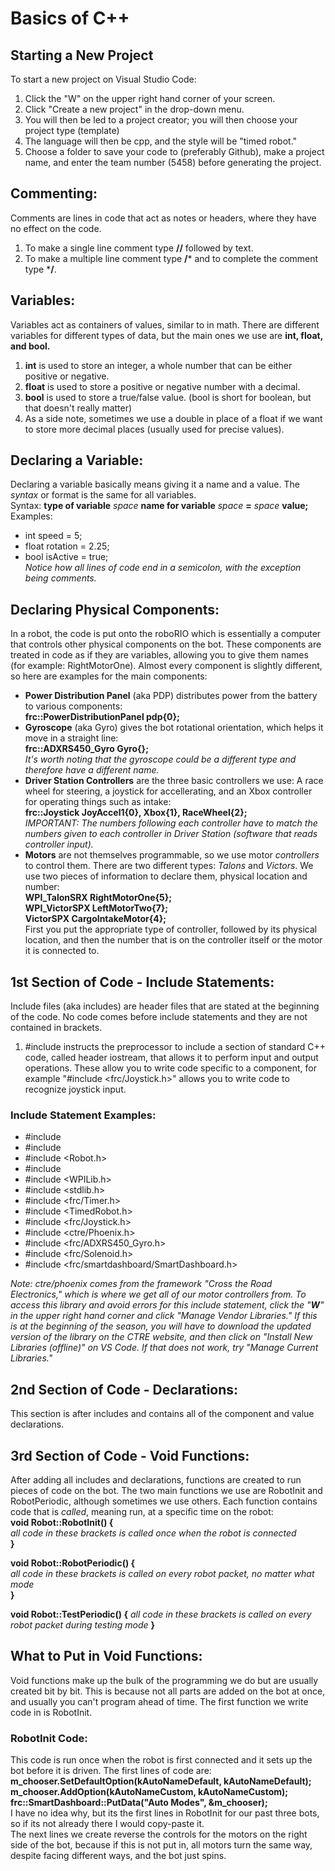 # Basics of C++  

## Starting a New Project
To start a new project on Visual Studio Code:
1. Click the "W" on the upper right hand corner of your screen.
2. Click "Create a new project" in the drop-down menu.
3. You will then be led to a project creator; you will then choose your project type (template)
4. The language will then be cpp, and the style will be "timed robot."
5. Choose a folder to save your code to (preferably Github), make a project name, and enter the team number (5458) 
before generating the project.

## Commenting:  
Comments are lines in code that act as notes or headers, where they have no effect on the code.  
1. To make a single line comment type **//** followed by text. 
2. To make a multiple line comment type **/*** and to complete the comment type ***/**.

## Variables:  
Variables act as containers of values, similar to in math. There are different variables for different types of data, but the main ones we use are **int, float, and bool.**  
1. **int** is used to store an integer, a whole number that can be either positive or negative.  
2. **float** is used to store a positive or negative number with a decimal.  
3. **bool** is used to store a true/false value. (bool is short for boolean, but that doesn't really matter)  
4. As a side note, sometimes we use a double in place of a float if we want to store more decimal places (usually used for precise values).  

## Declaring a Variable:  
Declaring a variable basically means giving it a name and a value. The *syntax* or format is the same for all variables.  
Syntax: **type of variable** *space* **name for variable** *space* **=** *space* **value;**  
Examples:  
- int speed = 5;  
- float rotation = 2.25;  
- bool isActive = true;  
*Notice how all lines of code end in a semicolon, with the exception being comments.*  

## Declaring Physical Components:  
In a robot, the code is put onto the roboRIO which is essentially a computer that controls other physical components on the bot. These components are treated in code as if they are variables, allowing you to give them names (for example: RightMotorOne). Almost every component is slightly different, so here are examples for the main components:  
  
- **Power Distribution Panel** (aka PDP) distributes power from the battery to various components:  
**frc::PowerDistributionPanel pdp{0};**  
- **Gyroscope** (aka Gyro) gives the bot rotational orientation, which helps it move in a straight line:  
**frc::ADXRS450_Gyro Gyro{};**  
*It's worth noting that the gyroscope could be a different type and therefore have a different name.*
- **Driver Station Controllers** are the three basic controllers we use: A race wheel for steering, a joystick for accellerating, and an Xbox controller for operating things such as intake:  
**frc::Joystick JoyAccel1{0}, Xbox{1}, RaceWheel{2};**  
*IMPORTANT: The numbers following each controller have to match the numbers given to each controller in Driver Station (software that reads controller input).*  
- **Motors** are not themselves programmable, so we use motor *controllers* to control them. There are two different types: *Talons* and *Victors*. We use two pieces of information to declare them, physical location and number:  
**WPI_TalonSRX RightMotorOne{5};**  
**WPI_VictorSPX LeftMotorTwo{7};**  
**VictorSPX CargoIntakeMotor{4};**  
First you put the appropriate type of controller, followed by its physical location, and then the number that is on the controller itself or the motor it is connected to.  

## 1st Section of Code - Include Statements:
Include files (aka includes) are header files that are stated at the beginning of the code. No code comes before include statements and they are not contained in brackets.
1. #include <iostream> instructs the preprocessor to include a section of standard C++ code, called header iostream, that allows it to perform input and output operations. These allow you to write code specific to a component, for example "#include <frc/Joystick.h>" allows you to write code to recognize joystick input.
### Include Statement Examples:
- #include <string>
- #include <sstream>
- #include <Robot.h>
- #include <iostream>
- #include <WPILib.h>
- #include <stdlib.h>
- #include <frc/Timer.h>
- #include <TimedRobot.h>
- #include <frc/Joystick.h>
- #include <ctre/Phoenix.h>
- #include <frc/ADXRS450_Gyro.h>
- #include <frc/Solenoid.h>
- #include <frc/smartdashboard/SmartDashboard.h>  

*Note: ctre/phoenix comes from the framework "Cross the Road Electronics," which is where we get all of our motor controllers from. To access this library and avoid errors for this include statement, click the "**W**" in the upper right hand corner and click "Manage Vendor Libraries." If this is at the beginning of the season, you will have to download the updated version of the library on the CTRE website, and then click on "Install New Libraries (offline)" on VS Code. If that does not work, try "Manage Current Libraries."*

## 2nd Section of Code - Declarations:  
This section is after includes and contains all of the component and value declarations.  
  
## 3rd Section of Code - Void Functions:  
After adding all includes and declarations, functions are created to run pieces of code on the bot. The two main functions we use are RobotInit and RobotPeriodic, although sometimes we use others. Each function contains code that is *called*, meaning run, at a specific time on the robot:  
**void Robot::RobotInit() {**  
*all code in these brackets is called once when the robot is connected*  
**}**  
  
**void Robot::RobotPeriodic() {**  
*all code in these brackets is called on every robot packet, no matter what mode*  
**}**  

**void Robot::TestPeriodic() {**
*all code in these brackets is called on every robot packet during testing mode*
**}**

## What to Put in Void Functions:  
Void functions make up the bulk of the programming we do but are usually created bit by bit. This is because not all parts are added on the bot at once, and usually you can't program ahead of time. The first function we write code in is RobotInit.  
### RobotInit Code:  
This code is run once when the robot is first connected and it sets up the bot before it is driven. The first lines of code are:  
**m_chooser.SetDefaultOption(kAutoNameDefault, kAutoNameDefault);  
  m_chooser.AddOption(kAutoNameCustom, kAutoNameCustom);  
  frc::SmartDashboard::PutData("Auto Modes", &m_chooser);**  
I have no idea why, but its the first lines in RobotInit for our past three bots, so if its not already there I would copy-paste it.  
The next lines we create reverse the controls for the motors on the right side of the bot, because if this is not put in, all motors turn the same way, despite facing different ways, and the bot just spins.


